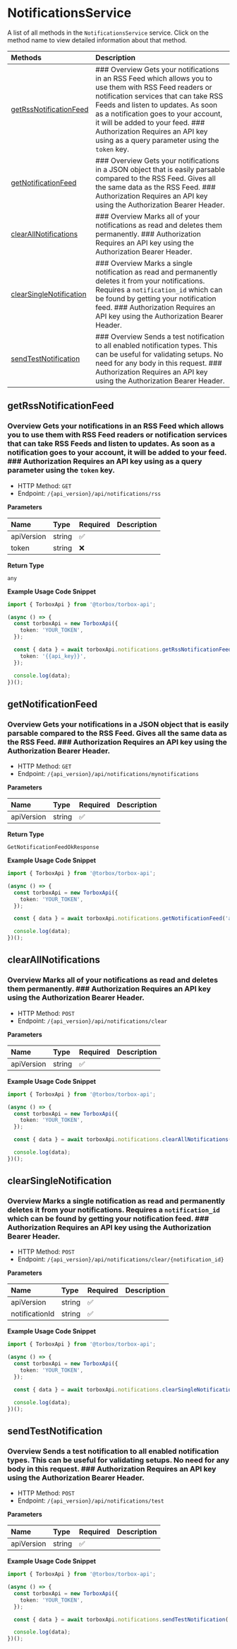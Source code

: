# NotificationsService

A list of all methods in the `NotificationsService` service. Click on the method name to view detailed information about that method.

| Methods                                             | Description                                                                                                                                                                                                                                                                                                                                           |
| :-------------------------------------------------- | :---------------------------------------------------------------------------------------------------------------------------------------------------------------------------------------------------------------------------------------------------------------------------------------------------------------------------------------------------- |
| [getRssNotificationFeed](#getrssnotificationfeed)   | ### Overview Gets your notifications in an RSS Feed which allows you to use them with RSS Feed readers or notification services that can take RSS Feeds and listen to updates. As soon as a notification goes to your account, it will be added to your feed. ### Authorization Requires an API key using as a query parameter using the `token` key. |
| [getNotificationFeed](#getnotificationfeed)         | ### Overview Gets your notifications in a JSON object that is easily parsable compared to the RSS Feed. Gives all the same data as the RSS Feed. ### Authorization Requires an API key using the Authorization Bearer Header.                                                                                                                         |
| [clearAllNotifications](#clearallnotifications)     | ### Overview Marks all of your notifications as read and deletes them permanently. ### Authorization Requires an API key using the Authorization Bearer Header.                                                                                                                                                                                       |
| [clearSingleNotification](#clearsinglenotification) | ### Overview Marks a single notification as read and permanently deletes it from your notifications. Requires a `notification_id` which can be found by getting your notification feed. ### Authorization Requires an API key using the Authorization Bearer Header.                                                                                  |
| [sendTestNotification](#sendtestnotification)       | ### Overview Sends a test notification to all enabled notification types. This can be useful for validating setups. No need for any body in this request. ### Authorization Requires an API key using the Authorization Bearer Header.                                                                                                                |

## getRssNotificationFeed

### Overview Gets your notifications in an RSS Feed which allows you to use them with RSS Feed readers or notification services that can take RSS Feeds and listen to updates. As soon as a notification goes to your account, it will be added to your feed. ### Authorization Requires an API key using as a query parameter using the `token` key.

- HTTP Method: `GET`
- Endpoint: `/{api_version}/api/notifications/rss`

**Parameters**

| Name       | Type   | Required | Description |
| :--------- | :----- | :------- | :---------- |
| apiVersion | string | ✅       |             |
| token      | string | ❌       |             |

**Return Type**

`any`

**Example Usage Code Snippet**

```typescript
import { TorboxApi } from '@torbox/torbox-api';

(async () => {
  const torboxApi = new TorboxApi({
    token: 'YOUR_TOKEN',
  });

  const { data } = await torboxApi.notifications.getRssNotificationFeed('api_version', {
    token: '{{api_key}}',
  });

  console.log(data);
})();
```

## getNotificationFeed

### Overview Gets your notifications in a JSON object that is easily parsable compared to the RSS Feed. Gives all the same data as the RSS Feed. ### Authorization Requires an API key using the Authorization Bearer Header.

- HTTP Method: `GET`
- Endpoint: `/{api_version}/api/notifications/mynotifications`

**Parameters**

| Name       | Type   | Required | Description |
| :--------- | :----- | :------- | :---------- |
| apiVersion | string | ✅       |             |

**Return Type**

`GetNotificationFeedOkResponse`

**Example Usage Code Snippet**

```typescript
import { TorboxApi } from '@torbox/torbox-api';

(async () => {
  const torboxApi = new TorboxApi({
    token: 'YOUR_TOKEN',
  });

  const { data } = await torboxApi.notifications.getNotificationFeed('api_version');

  console.log(data);
})();
```

## clearAllNotifications

### Overview Marks all of your notifications as read and deletes them permanently. ### Authorization Requires an API key using the Authorization Bearer Header.

- HTTP Method: `POST`
- Endpoint: `/{api_version}/api/notifications/clear`

**Parameters**

| Name       | Type   | Required | Description |
| :--------- | :----- | :------- | :---------- |
| apiVersion | string | ✅       |             |

**Example Usage Code Snippet**

```typescript
import { TorboxApi } from '@torbox/torbox-api';

(async () => {
  const torboxApi = new TorboxApi({
    token: 'YOUR_TOKEN',
  });

  const { data } = await torboxApi.notifications.clearAllNotifications('api_version');

  console.log(data);
})();
```

## clearSingleNotification

### Overview Marks a single notification as read and permanently deletes it from your notifications. Requires a `notification_id` which can be found by getting your notification feed. ### Authorization Requires an API key using the Authorization Bearer Header.

- HTTP Method: `POST`
- Endpoint: `/{api_version}/api/notifications/clear/{notification_id}`

**Parameters**

| Name           | Type   | Required | Description |
| :------------- | :----- | :------- | :---------- |
| apiVersion     | string | ✅       |             |
| notificationId | string | ✅       |             |

**Example Usage Code Snippet**

```typescript
import { TorboxApi } from '@torbox/torbox-api';

(async () => {
  const torboxApi = new TorboxApi({
    token: 'YOUR_TOKEN',
  });

  const { data } = await torboxApi.notifications.clearSingleNotification('api_version', 'notification_id');

  console.log(data);
})();
```

## sendTestNotification

### Overview Sends a test notification to all enabled notification types. This can be useful for validating setups. No need for any body in this request. ### Authorization Requires an API key using the Authorization Bearer Header.

- HTTP Method: `POST`
- Endpoint: `/{api_version}/api/notifications/test`

**Parameters**

| Name       | Type   | Required | Description |
| :--------- | :----- | :------- | :---------- |
| apiVersion | string | ✅       |             |

**Example Usage Code Snippet**

```typescript
import { TorboxApi } from '@torbox/torbox-api';

(async () => {
  const torboxApi = new TorboxApi({
    token: 'YOUR_TOKEN',
  });

  const { data } = await torboxApi.notifications.sendTestNotification('api_version');

  console.log(data);
})();
```
